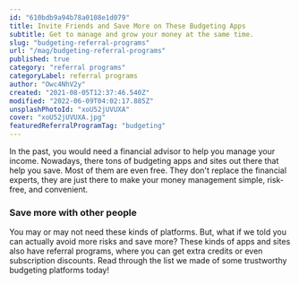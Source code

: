 ```yaml
---
id: "610bdb9a94b78a0108e1d079"
title: Invite Friends and Save More on These Budgeting Apps
subtitle: Get to manage and grow your money at the same time.
slug: "budgeting-referral-programs"
url: "/mag/budgeting-referral-programs"
published: true
category: "referral programs"
categoryLabel: referral programs
author: "Owc4NhV2y"
created: "2021-08-05T12:37:46.540Z"
modified: "2022-06-09T04:02:17.885Z"
unsplashPhotoId: "xoU52jUVUXA"
cover: "xoU52jUVUXA.jpg"
featuredReferralProgramTag: "budgeting"
---
```

In the past, you would need a financial advisor to help you manage your income. Nowadays, there tons of budgeting apps and sites out there that help you save. Most of them are even free. They don't replace the financial experts, they are just there to make your money management simple, risk-free, and convenient.

### **Save more with other people**

You may or may not need these kinds of platforms. But, what if we told you can actually avoid more risks and save more? These kinds of apps and sites also have referral programs, where you can get extra credits or even subscription discounts. Read through the list we made of some trustworthy budgeting platforms today!